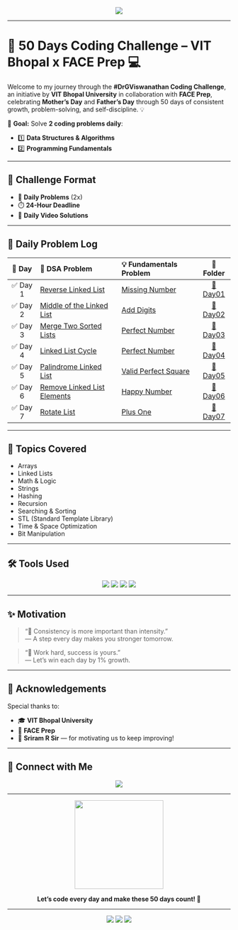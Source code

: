 <p align="center">
  <img src="https://readme-typing-svg.herokuapp.com?font=Fira+Code&size=25&duration=3000&pause=500&color=1BC3E1&center=true&vCenter=true&width=800&height=50&lines=%F0%9F%9A%80+50+Days+Coding+Challenge+%E2%80%93+VIT+Bhopal+x+FACE+Prep+%F0%9F%92%BB" />
</p>

---

# 🚀 50 Days Coding Challenge – VIT Bhopal x FACE Prep 💻

Welcome to my journey through the **#DrGViswanathan Coding Challenge**, an initiative by **VIT Bhopal University** in collaboration with **FACE Prep**, celebrating **Mother’s Day** and **Father’s Day** through 50 days of consistent growth, problem-solving, and self-discipline. 💡

🧠 **Goal:** Solve **2 coding problems daily**:

- 1️⃣ **Data Structures & Algorithms**
- 2️⃣ **Programming Fundamentals**

---

## 🔁 Challenge Format

- 🎯 **Daily Problems** (2x)
- ⏱️ **24-Hour Deadline**
- 🎥 **Daily Video Solutions**

---

## 📅 Daily Problem Log

|  📆 Day  | 🧠 DSA Problem                                                                            | 💡 Fundamentals Problem                                                     |               📂 Folder                |
| :------: | :---------------------------------------------------------------------------------------- | :-------------------------------------------------------------------------- | :------------------------------------: |
| ✅ Day 1 | [Reverse Linked List](https://leetcode.com/problems/reverse-linked-list/)                 | [Missing Number](https://leetcode.com/problems/missing-number/)             | [📁 Day01](./Day%201%20-%2030-04-2025) |
| ✅ Day 2 | [Middle of the Linked List](https://leetcode.com/problems/middle-of-the-linked-list/)     | [Add Digits](https://leetcode.com/problems/add-digits/)                     | [📁 Day02](./Day%202%20-%2001-05-2025) |
| ✅ Day 3 | [Merge Two Sorted Lists](https://leetcode.com/problems/merge-two-sorted-lists/)           | [ Perfect Number](https://leetcode.com/problems/perfect-number/)            | [📁 Day03](./Day%203%20-%2002-05-2025) |
| ✅ Day 4 | [Linked List Cycle](https://leetcode.com/problems/linked-list-cycle/)                     | [Perfect Number](https://leetcode.com/problems/palindrome-number/)          | [📁 Day04](./Day%204%20-%2003-05-2025) |
| ✅ Day 5 | [Palindrome Linked List](https://leetcode.com/problems/palindrome-linked-list/)           | [Valid Perfect Square](https://leetcode.com/problems/valid-perfect-square/) | [📁 Day05](./Day%205%20-%2004-05-2025) |
| ✅ Day 6 | [Remove Linked List Elements](https://leetcode.com/problems/remove-linked-list-elements/) | [Happy Number](https://leetcode.com/problems/happy-number/)                 | [📁 Day06](./Day%206%20-%2005-05-2025) |
| ✅ Day 7 | [Rotate List](https://leetcode.com/problems/rotate-list)                                  | [Plus One](https://leetcode.com/problems/plus-one/)                         | [📁 Day07](./Day%207%20-%2006-05-2025) |

---

## 🧠 Topics Covered

- Arrays
- Linked Lists
- Math & Logic
- Strings
- Hashing
- Recursion
- Searching & Sorting
- STL (Standard Template Library)
- Time & Space Optimization
- Bit Manipulation

---

## 🛠️ Tools Used

<p align="center">
  <img src="https://img.shields.io/badge/-C++-00599C?style=for-the-badge&logo=c%2b%2b&logoColor=white" />
  <img src="https://img.shields.io/badge/-LeetCode-FFA116?style=for-the-badge&logo=leetcode&logoColor=black" />
  <img src="https://img.shields.io/badge/-GitHub-black?style=for-the-badge&logo=github&logoColor=white" />
  <img src="https://img.shields.io/badge/-VSCode-007ACC?style=for-the-badge&logo=visual-studio-code&logoColor=white" />
</p>

---

## ✨ Motivation

> “🧠 Consistency is more important than intensity.”  
> — A step every day makes you stronger tomorrow.

> “💪 Work hard, success is yours.”  
> — Let’s win each day by 1% growth.

---

## 👏 Acknowledgements

Special thanks to:

- 🎓 **VIT Bhopal University**
- 🤝 **FACE Prep**
- 💬 **Sriram R Sir** — for motivating us to keep improving!

---

## 📌 Connect with Me

<p align="center">
  <a href="https://www.linkedin.com/in/vaibhav-kumar-87557528a/"><img src="https://img.shields.io/badge/-LinkedIn-blue?style=for-the-badge&logo=linkedin&logoColor=white" /></a>
</p>

---

<p align="center">
  <img src="https://media.giphy.com/media/f9k1tV7HyORcngKF8v/giphy.gif" width="200"/>
</p>

<p align="center">
  <strong>Let’s code every day and make these 50 days count! 💪</strong>  
</p>

---

<p align="center">
  <img src="https://img.shields.io/badge/Code-Everyday-blueviolet?style=flat-square&logo=visualstudio" />
  <img src="https://img.shields.io/badge/Leetcode-Progress-brightgreen?style=flat-square&logo=leetcode" />
  <img src="https://img.shields.io/badge/Growth-Tracker-yellow?style=flat-square&logo=github" />
</p>
